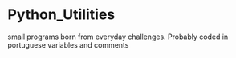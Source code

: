 # Python_Utilities
small programs born from everyday challenges. Probably coded in portuguese variables and comments
